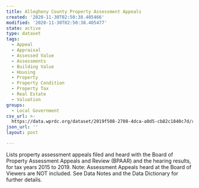 ```yaml
---
title: Allegheny County Property Assessment Appeals
created: '2020-11-30T02:50:38.405466'
modified: '2020-11-30T02:50:38.405477'
state: active
type: dataset
tags:
  - Appeal
  - Appraisal
  - Assessed Value
  - Assessments
  - Building Value
  - Housing
  - Property
  - Property Condition
  - Property Tax
  - Real Estate
  - Valuation
groups:
  - Local Government
csv_url: >-
  https://data.wprdc.org/dataset/2019f508-2708-4dca-a0d5-cb82c1840c7d/resource/d34b3072-701f-4f0d-9bbe-2072042584e7/download/opa_appeals-data-for-wprdc.csv
json_url: ''
layout: post

---
```

Lists property assessment appeals filed and heard with the Board of Property Assessment Appeals and Review (BPAAR) and the hearing results, for tax years 2015 to 2019. 
Note: Assessment Appeals heard at the Board of Viewers are NOT included. See Data Notes and the Data Dictionary for further details.
